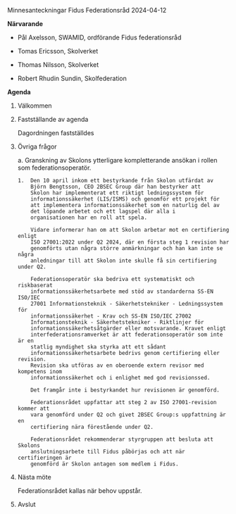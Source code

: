 Minnesanteckningar Fidus Federationsråd 2024-04-12

**Närvarande**

-   Pål Axelsson, SWAMID, ordförande Fidus federationsråd

-   Tomas Ericsson, Skolverket

-   Thomas Nilsson, Skolverket

-   Robert Rhudin Sundin, Skolfederation

**Agenda**

1.  Välkommen

2.  Fastställande av agenda

    Dagordningen fastställdes

3.  Övriga frågor

    a.  Granskning av Skolons ytterligare kompletterande ansökan i
        rollen som federationsoperatör.

        1.  Den 10 april inkom ett bestyrkande från Skolon utfärdat av
            Björn Bengtsson, CEO 2BSEC Group där han bestyrker att
            Skolon har implementerat ett riktigt ledningssystem för
            informationssäkerhet (LIS/ISMS) och genomför ett projekt för
            att implementera informationssäkerhet som en naturlig del av
            det löpande arbetet och ett lagspel där alla i
            organisationen har en roll att spela.

            Vidare informerar han om att Skolon arbetar mot en certifiering enligt
            ISO 27001:2022 under Q2 2024, där en första steg 1 revision har
            genomförts utan några större anmärkningar och han kan inte se några
            anledningar till att Skolon inte skulle få sin certifiering under Q2.
            
            Federationsoperatör ska bedriva ett systematiskt och riskbaserat
            informationssäkerhetsarbete med stöd av standarderna SS-EN ISO/IEC
            27001 Informationsteknik - Säkerhetstekniker - Ledningssystem för
            informationssäkerhet - Krav och SS-EN ISO/IEC 27002
            Informationsteknik - Säkerhetstekniker - Riktlinjer för
            informationssäkerhetsåtgärder eller motsvarande. Kravet enligt
            interfederationsramverket är att federationsoperatör som inte är en
            statlig myndighet ska styrka att ett sådant
            informationssäkerhetsarbete bedrivs genom certifiering eller revision.
            Revision ska utföras av en oberoende extern revisor med kompetens inom
            informationssäkerhet och i enlighet med god revisionssed.
            
            Det framgår inte i bestyrkandet hur revisionen är genomförd.
            
            Federationsrådet uppfattar att steg 2 av ISO 27001-revision kommer att
            vara genomförd under Q2 och givet 2BSEC Group:s uppfattning är en
            certifiering nära förestående under Q2.
            
            Federationsrådet rekommenderar styrgruppen att besluta att Skolons
            anslutningsarbete till Fidus påbörjas och att när certifieringen är
            genomförd är Skolon antagen som medlem i Fidus.

4.  Nästa möte

    Federationsrådet kallas när behov uppstår.

5.  Avslut
